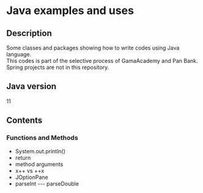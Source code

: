 # Java examples and uses

## Description

Some classes and packages showing how to write codes using Java language.<br>
This codes is part of the selective process of GamaAcademy and Pan Bank.<br>
Spring projects are not in this repository.


## Java version

11

## Contents

### Functions and Methods
* System.out.println()
* return
* method arguments
* x++ vs ++x
* JOptionPane
* parseInt --- parseDouble
